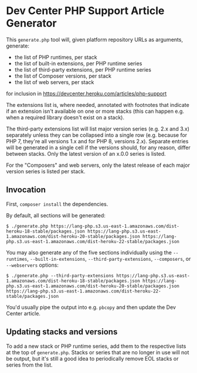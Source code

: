 # Dev Center PHP Support Article Generator

This `generate.php` tool will, given platform repository URLs as arguments, generate:

- the list of PHP runtimes, per stack
- the list of built-in extensions, per PHP runtime series
- the list of third-party extensions, per PHP runtime series
- the list of Composer versions, per stack
- the list of web servers, per stack

for inclusion in https://devcenter.heroku.com/articles/php-support

The extensions list is, where needed, annotated with footnotes that indicate if an extension isn't available on one or more stacks (this can happen e.g. when a required library doesn't exist on a stack).

The third-party extensions list will list major version series (e.g. 2.x and 3.x) separately unless they can be collapsed into a single row (e.g. because for PHP 7, they're all versions 1.x and for PHP 8, versions 2.x). Separate entries will be generated in a single cell if the versions should, for any reason, differ between stacks. Only the latest version of an x.0.0 series is listed.

For the "Composers" and web servers, only the latest release of each major version series is listed per stack.

## Invocation

First, `composer install` the dependencies.

By default, all sections will be generated:

```ShellSession
$ ./generate.php https://lang-php.s3.us-east-1.amazonaws.com/dist-heroku-18-stable/packages.json https://lang-php.s3.us-east-1.amazonaws.com/dist-heroku-20-stable/packages.json https://lang-php.s3.us-east-1.amazonaws.com/dist-heroku-22-stable/packages.json
```

You may also generate any of the five sections individually using the `--runtimes`, `--built-in-extensions`, `--third-party-extensions`, `--composers`, or `--webservers` options:

```ShellSession
$ ./generate.php --third-party-extensions https://lang-php.s3.us-east-1.amazonaws.com/dist-heroku-18-stable/packages.json https://lang-php.s3.us-east-1.amazonaws.com/dist-heroku-20-stable/packages.json https://lang-php.s3.us-east-1.amazonaws.com/dist-heroku-22-stable/packages.json
```

You'd usually pipe the output into e.g. `pbcopy` and then update the Dev Center article.

## Updating stacks and versions

To add a new stack or PHP runtime series, add them to the respective lists at the top of `generate.php`. Stacks or series that are no longer in use will not be output, but it's still a good idea to periodically remove EOL stacks or series from the list.
